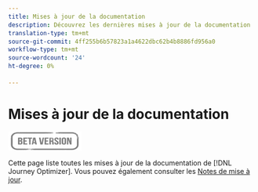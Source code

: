 ```yaml
---
title: Mises à jour de la documentation
description: Découvrez les dernières mises à jour de la documentation
translation-type: tm+mt
source-git-commit: 4ff255b6b57823a1a4622dbc62b4b8886fd956a0
workflow-type: tm+mt
source-wordcount: '24'
ht-degree: 0%

---
```



# Mises à jour de la documentation

![](assets/do-not-localize/badge.png)

Cette page liste toutes les mises à jour de la documentation de [!DNL Journey Optimizer].
Vous pouvez également consulter les [Notes de mise à jour](release-notes.md).